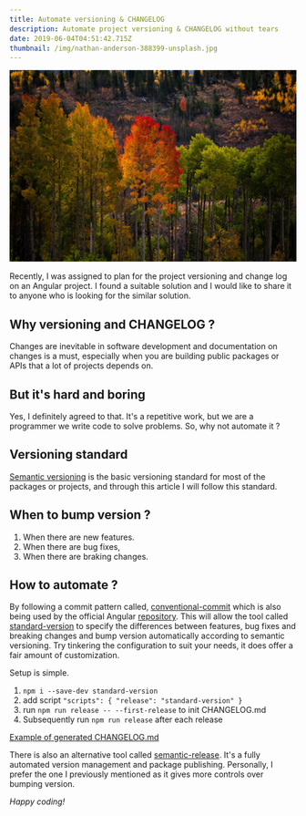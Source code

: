 ```yaml
---
title: Automate versioning & CHANGELOG
description: Automate project versioning & CHANGELOG without tears
date: 2019-06-04T04:51:42.715Z
thumbnail: /img/nathan-anderson-388399-unsplash.jpg
---
```

![Changes are inevitable](/img/nathan-anderson-388399-unsplash.jpg "Changes are inevitable")

Recently, I was assigned to plan for the project versioning and change log on an Angular project. I found a suitable solution and I would like to share it to anyone who is looking for the similar solution.

## Why versioning and CHANGELOG ?

Changes are inevitable in software development and documentation on changes is a must, especially when you are building public packages or APIs that a lot of projects depends on. 

## But it's hard and boring

Yes, I definitely agreed to that. It's a repetitive work, but we are a programmer we write code to solve problems. So, why not automate it ?

## Versioning standard

[Semantic versioning](https://semver.org/) is the basic versioning standard for most of the packages or projects, and through this article I will follow this standard. 

## When to bump version ?

1. When there are new features.
2. When there are bug fixes,
3. When there are braking changes.

## How to automate ?

By following a commit pattern called, [conventional-commit](https://www.conventionalcommits.org/en/v1.0.0-beta.4/) which is also being used by the official Angular [repository](https://github.com/angular/angular). This will allow the tool called [standard-version](https://github.com/conventional-changelog/standard-version) to specify the differences between features, bug fixes and breaking changes and bump version automatically according to semantic versioning. Try tinkering the configuration to suit your needs, it does offer a fair amount of customization.

Setup is simple. 

1. `npm i --save-dev standard-version`
2. add script  `"scripts": { "release": "standard-version" }`
3. run `npm run release -- --first-release` to init CHANGELOG.md
4. Subsequently run `npm run release` after each release

[Example of generated CHANGELOG.md](https://github.com/conventional-changelog/standard-version/blob/master/CHANGELOG.md)

There is also an alternative tool called [semantic-release](https://github.com/semantic-release/semantic-release). It's a fully automated version management and package publishing. Personally, I prefer the one I previously mentioned as it gives more controls over bumping version.

_Happy coding!_
